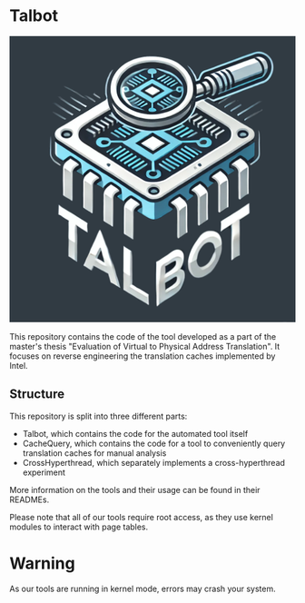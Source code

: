 # Talbot

![Talbot Logo](./img/Talbot.png)

This repository contains the code of the tool developed as a part of the master's thesis "Evaluation of Virtual to Physical Address Translation". It focuses on reverse engineering the translation caches implemented by Intel.

## Structure

This repository is split into three different parts:

- Talbot, which contains the code for the automated tool itself
- CacheQuery, which contains the code for a tool to conveniently query translation caches for manual analysis
- CrossHyperthread, which separately implements a cross-hyperthread experiment

More information on the tools and their usage can be found in their READMEs.

Please note that all of our tools require root access, as they use kernel modules to interact with page tables.

# Warning

As our tools are running in kernel mode, errors may crash your system.